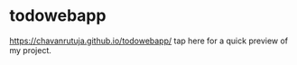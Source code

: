 # todowebapp

https://chavanrutuja.github.io/todowebapp/ tap here for a quick preview of my project.
